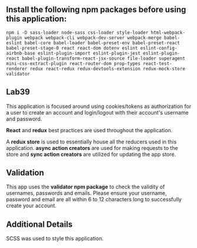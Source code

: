 ## Install the following npm packages before using this application:

```npm i -D sass-loader node-sass css-loader style-loader html-webpack-plugin webpack webpack-cli webpack-dev-server webpack-merge babel-eslint babel-core babel-loader babel-preset-env babel-preset-react babel-preset-stage-0 react react-dom dotenv eslint eslint-config-airbnb-base eslint-plugin-import eslint-plugin-jest eslint-plugin-react babel-plugin-transform-react-jsx-source file-loader superagent mini-css-extract-plugin react-router-dom prop-types react-test-renderer redux react-redux redux-devtools-extension redux-mock-store validator```

## Lab39
This application is focused around using cookies/tokens as authorization for a user to create an account and login/logout with their account's username and password.

**React** and **redux** best practices are used throughout the application.

A **redux store** is used to essentially house all the reducers used in this application.  **async action creators** are used for making requests to the store and **sync action creators** are utilized for updating the app store.

## Validation
This app uses the **validator npm package** to check the validity of usernames, passwords and emails.  Please ensure your username, password and email are all within 6 to 12 characters long to successfully create your account.


## Additional Details

SCSS was used to style this application. 